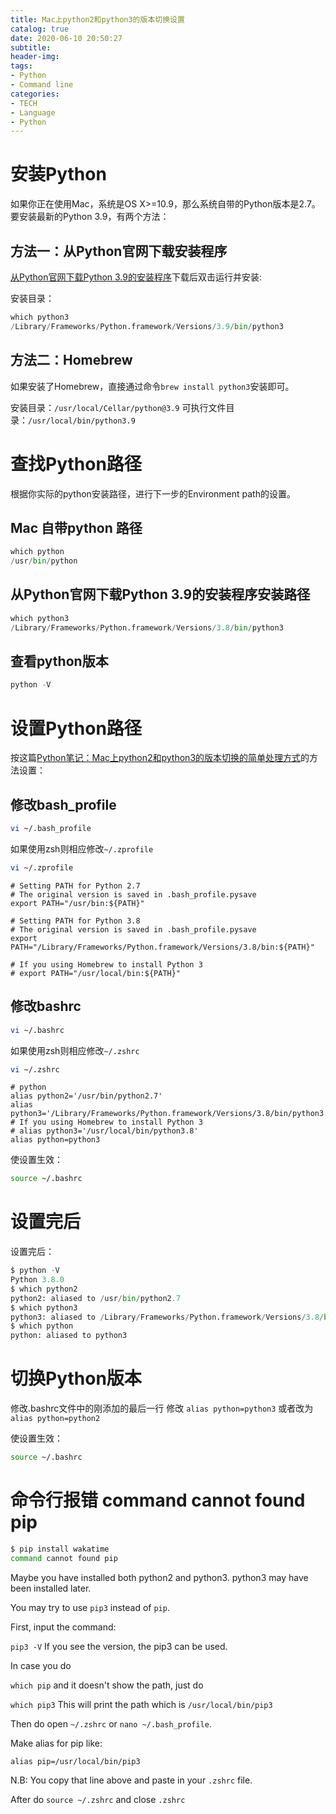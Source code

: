 ```yaml
---
title: Mac上python2和python3的版本切换设置
catalog: true
date: 2020-06-10 20:50:27
subtitle:
header-img:
tags:
- Python
- Command line
categories:
- TECH
- Language
- Python
---
```


# 安装Python

如果你正在使用Mac，系统是OS X>=10.9，那么系统自带的Python版本是2.7。要安装最新的Python 3.9，有两个方法：

## 方法一：从Python官网下载安装程序

[从Python官网下载Python 3.9的安装程序](https://www.python.org/downloads/)下载后双击运行并安装:

安装目录：

```python
which python3
/Library/Frameworks/Python.framework/Versions/3.9/bin/python3
```

## 方法二：Homebrew

如果安装了Homebrew，直接通过命令`brew install python3`安装即可。

安装目录：`/usr/local/Cellar/python@3.9`
可执行文件目录：`/usr/local/bin/python3.9`

# 查找Python路径

根据你实际的python安装路径，进行下一步的Environment path的设置。
## Mac 自带python 路径

```python
which python
/usr/bin/python
```

## 从Python官网下载Python 3.9的安装程序安装路径

```python
which python3
/Library/Frameworks/Python.framework/Versions/3.8/bin/python3
```

## 查看python版本

```python
python -V
```

# 设置Python路径

按这篇[Python笔记：Mac上python2和python3的版本切换的简单处理方式](https://blog.csdn.net/Tyro_java/article/details/78510301)的方法设置：

## 修改bash_profile

```bash
vi ~/.bash_profile
```

如果使用zsh则相应修改`~/.zprofile`

```bash
vi ~/.zprofile
```

```vim
# Setting PATH for Python 2.7
# The original version is saved in .bash_profile.pysave
export PATH="/usr/bin:${PATH}"

# Setting PATH for Python 3.8
# The original version is saved in .bash_profile.pysave
export PATH="/Library/Frameworks/Python.framework/Versions/3.8/bin:${PATH}"

# If you using Homebrew to install Python 3
# export PATH="/usr/local/bin:${PATH}"
```

## 修改bashrc

```bash
vi ~/.bashrc
```

如果使用zsh则相应修改`~/.zshrc`

```bash
vi ~/.zshrc
```

```vim
# python
alias python2='/usr/bin/python2.7'
alias python3='/Library/Frameworks/Python.framework/Versions/3.8/bin/python3.8'
# If you using Homebrew to install Python 3
# alias python3='/usr/local/bin/python3.8'
alias python=python3
```

使设置生效：

```bash
source ~/.bashrc
```

# 设置完后

设置完后：

```python
$ python -V
Python 3.8.0
$ which python2
python2: aliased to /usr/bin/python2.7
$ which python3
python3: aliased to /Library/Frameworks/Python.framework/Versions/3.8/bin/python3.8
$ which python
python: aliased to python3
```

# 切换Python版本

修改.bashrc文件中的刚添加的最后一行
修改 `alias python=python3` 或者改为`alias python=python2`

使设置生效：

```bash
source ~/.bashrc
```

# 命令行报错 command cannot found pip

```bash
$ pip install wakatime
command cannot found pip
```

Maybe you have installed both python2 and python3. python3 may have been installed later.

You may try to use `pip3` instead of `pip`.

First, input the command:

`pip3 -V`
If you see the version, the pip3 can be used.

In case you do

`which pip`
and it doesn't show the path, just do

`which pip3`
This will print the path which is `/usr/local/bin/pip3`

Then do open `~/.zshrc` or `nano ~/.bash_profile`.

Make alias for pip like:

```vim
alias pip=/usr/local/bin/pip3
```

N.B: You copy that line above and paste in your `.zshrc` file.

After do `source ~/.zshrc` and close `.zshrc`